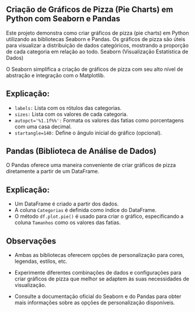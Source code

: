 ## Criação de Gráficos de Pizza (Pie Charts) em Python com Seaborn e Pandas

Este projeto demonstra como criar gráficos de pizza (pie charts) em Python utilizando as bibliotecas Seaborn e Pandas. Os gráficos de pizza são úteis para visualizar a distribuição de dados categóricos, mostrando a proporção de cada categoria em relação ao todo.
Seaborn (Visualização Estatística de Dados)

O Seaborn simplifica a criação de gráficos de pizza com seu alto nível de abstração e integração com o Matplotlib.

## Explicação:

* `labels:` Lista com os rótulos das categorias.
* `sizes:` Lista com os valores de cada categoria.
* `autopct='%1.1f%%':` Formata os valores das fatias como porcentagens com uma casa decimal.
* `startangle=140:` Define o ângulo inicial do gráfico (opcional).

## Pandas (Biblioteca de Análise de Dados)

O Pandas oferece uma maneira conveniente de criar gráficos de pizza diretamente a partir de um DataFrame.

## Explicação:

* Um DataFrame é criado a partir dos dados.
* A coluna `Categorias` é definida como índice do DataFrame.
* O método `df.plot.pie()` é usado para criar o gráfico, especificando a coluna `Tamanhos` como os valores das fatias.

## Observações

* Ambas as bibliotecas oferecem opções de personalização para cores, legendas, estilos, etc.

* Experimente diferentes combinações de dados e configurações para criar gráficos de pizza que melhor se adaptem às suas necessidades de visualização.

* Consulte a documentação oficial do Seaborn e do Pandas para obter mais informações sobre as opções de personalização disponíveis.
